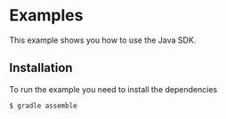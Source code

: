 # Examples

This example shows you how to use the Java SDK.

## Installation

To run the example you need to install the dependencies

    $ gradle assemble
